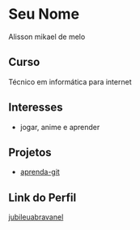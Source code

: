 # Seu Nome

Alisson mikael de melo


## Curso

Técnico em informática para internet

## Interesses

- jogar, anime e aprender

## Projetos

- [aprenda-git](https://github.com/jubileuabravanel/aprenda-git)

## Link do Perfil

[jubileuabravanel](https://github.com/jubileuabravanel)